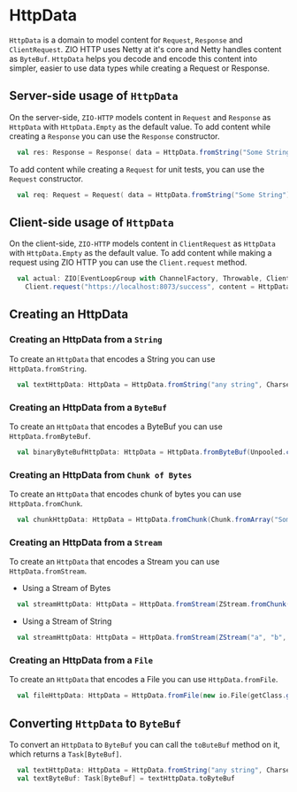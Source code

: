 # HttpData
`HttpData` is a domain to model content for `Request`, `Response` and `ClientRequest`. ZIO HTTP uses Netty at it's core and Netty handles content as `ByteBuf`. `HttpData` helps you decode and encode this content into simpler, easier to use data types while creating a Request or Response.
## Server-side usage of `HttpData`
On the server-side, `ZIO-HTTP` models content in `Request` and `Response` as `HttpData` with `HttpData.Empty` as the default value.
To add content while creating a `Response` you can use the `Response` constructor.
```scala
  val res: Response = Response( data = HttpData.fromString("Some String"))
```
To add content while creating a `Request` for unit tests, you can use the `Request` constructor.
```scala
  val req: Request = Request( data = HttpData.fromString("Some String"))
```
## Client-side usage of `HttpData`
On the client-side, `ZIO-HTTP` models content in `ClientRequest` as `HttpData` with `HttpData.Empty` as the default value.
To add content while making a request using ZIO HTTP you can use the `Client.request` method.
```scala
  val actual: ZIO[EventLoopGroup with ChannelFactory, Throwable, Client.ClientResponse] = 
    Client.request("https://localhost:8073/success", content = HttpData.fromString("Some string"))
```

## Creating an HttpData
### Creating an HttpData from a `String`
To create an `HttpData` that encodes a String you can use `HttpData.fromString`.
```scala
  val textHttpData: HttpData = HttpData.fromString("any string", CharsetUtil.UTF_8)
```
### Creating an HttpData from a `ByteBuf`
To create an `HttpData` that encodes a ByteBuf you can use `HttpData.fromByteBuf`.
```scala
  val binaryByteBufHttpData: HttpData = HttpData.fromByteBuf(Unpooled.copiedBuffer("Some string", CharsetUtil.UTF_8))
```
### Creating an HttpData from `Chunk of Bytes`
To create an `HttpData` that encodes chunk of bytes you can use `HttpData.fromChunk`.
```scala
  val chunkHttpData: HttpData = HttpData.fromChunk(Chunk.fromArray("Some Sting".getBytes(CharsetUtil.UTF_8)))
```
### Creating an HttpData from a `Stream`
To create an `HttpData` that encodes a Stream you can use `HttpData.fromStream`.
- Using a Stream of Bytes
```scala
  val streamHttpData: HttpData = HttpData.fromStream(ZStream.fromChunk(Chunk.fromArray("Some String".getBytes(HTTP_CHARSET))))
```
- Using a Stream of String
```scala
  val streamHttpData: HttpData = HttpData.fromStream(ZStream("a", "b", "c"), CharsetUtil.UTF_8)
```
### Creating an HttpData from a `File`
To create an `HttpData` that encodes a File you can use `HttpData.fromFile`.
```scala
  val fileHttpData: HttpData = HttpData.fromFile(new io.File(getClass.getResource("/fileName.txt").getPath))
```
## Converting `HttpData` to `ByteBuf`
To convert an `HttpData` to `ByteBuf`  you can call the `toButeBuf` method on it, which returns a `Task[ByteBuf]`.
```scala
  val textHttpData: HttpData = HttpData.fromString("any string", CharsetUtil.UTF_8)
  val textByteBuf: Task[ByteBuf] = textHttpData.toByteBuf
```
